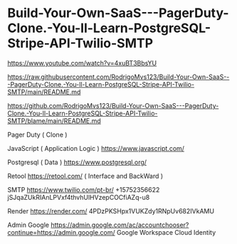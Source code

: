 # Build-Your-Own-SaaS---PagerDuty-Clone.-You-ll-Learn-PostgreSQL-Stripe-API-Twilio-SMTP


https://www.youtube.com/watch?v=4xuBT3BbsYU 

https://raw.githubusercontent.com/RodrigoMvs123/Build-Your-Own-SaaS---PagerDuty-Clone.-You-ll-Learn-PostgreSQL-Stripe-API-Twilio-SMTP/main/README.md

https://github.com/RodrigoMvs123/Build-Your-Own-SaaS---PagerDuty-Clone.-You-ll-Learn-PostgreSQL-Stripe-API-Twilio-SMTP/blame/main/README.md

Pager Duty ( Clone ) 

JavaScript ( Application Logic ) 
https://www.javascript.com/

Postgresql ( Data ) 
https://www.postgresql.org/

Retool
https://retool.com/ ( Interface and BackWard ) 

SMTP
https://www.twilio.com/pt-br/
+15752356622
jSJqaZUkRIAnLPVxf4thvhUlHVzepCOCfiAZq-u8

Render 
https://render.com/
4PDzPKSHpx1VUKZdy1RNpUv682IVkAMU

Admin Google 
https://admin.google.com/ac/accountchooser?continue=https://admin.google.com/
Google Workspace 
Cloud Identity 

